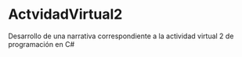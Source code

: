 # ActvidadVirtual2
Desarrollo de una narrativa correspondiente a la actividad virtual 2 de programación en C#
